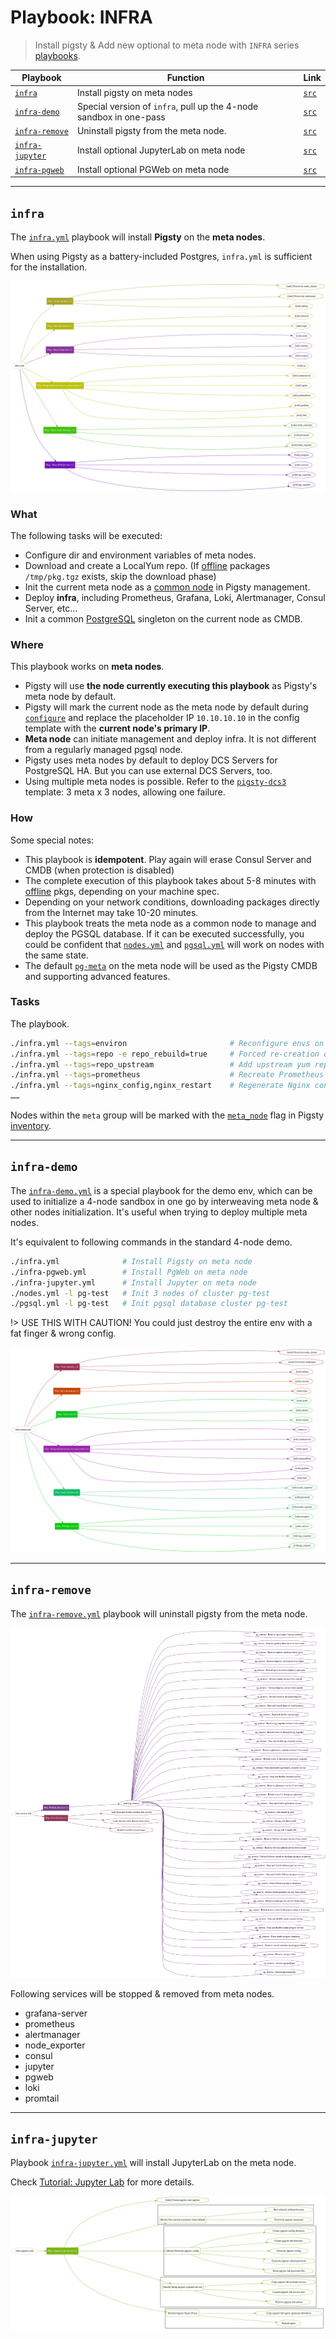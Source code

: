# Playbook: INFRA

> Install pigsty & Add new optional to meta node with `INFRA` series [playbooks](p-playbook.md).

| Playbook                                | Function                           | Link                                                                 |
|---------------------------------------------|--------------------------------------|------------------------------------------------------------------------|
| [`infra`](p-infra.md#infra)                 | Install pigsty on meta nodes | [`src`](https://github.com/vonng/pigsty/blob/master/infra.yml)         |
| [`infra-demo`](p-infra.md#infra-demo)       | Special version of `infra`, pull up the 4-node sandbox in one-pass | [`src`](https://github.com/vonng/pigsty/blob/master/infra-demo.yml)    |
| [`infra-remove`](p-infra.md#infra-remove)   | Uninstall pigsty from the meta node. | [`src`](https://github.com/vonng/pigsty/blob/master/infra-remove.yml)  |
| [`infra-jupyter`](p-infra.md#infra-jupyter) | Install optional JupyterLab on meta node | [`src`](https://github.com/vonng/pigsty/blob/master/infra-jupyter.yml) |
| [`infra-pgweb`](p-infra.md#infra-pgweb)     | Install optional PGWeb on meta node | [`src`](https://github.com/vonng/pigsty/blob/master/infra-pgweb.yml)   |






---------------

## `infra`

The [`infra.yml`](https://github.com/Vonng/pigsty/blob/master/infra.yml) playbook will install **Pigsty** on the **meta nodes**.

When using Pigsty as a battery-included Postgres, `infra.yml` is sufficient for the installation.

![](_media/playbook/infra.svg)

### What

The following tasks will be executed:

* Configure dir and environment variables of meta nodes.
* Download and create a LocalYum repo. (If [offline](t-offline.md) packages `/tmp/pkg.tgz` exists, skip the download phase)
* Init the current meta node as a [common node](p-nodes.md) in Pigsty management.
* Deploy **infra**, including Prometheus, Grafana, Loki, Alertmanager, Consul Server, etc...
* Init a common [PostgreSQL](p-pgsql.md) singleton on the current node as CMDB.

### Where

This playbook works on **meta nodes**.

* Pigsty will use **the node currently executing this playbook** as Pigsty's meta node by default.
* Pigsty will mark the current node as the meta node by default during [`configure`](v-config.md#configure) and replace the placeholder IP `10.10.10.10` in the config template with the **current node's primary IP**.
* **Meta node** can initiate management and deploy infra. It is not different from a regularly managed pgsql node.
* Pigsty uses meta nodes by default to deploy DCS Servers for PostgreSQL HA. But you can use external DCS Servers, too.
* Using multiple meta nodes is possible. Refer to the [`pigsty-dcs3`](https://github.com/Vonng/pigsty/blob/master/files/conf/pigsty-dcs3.yml#L33) template: 3 meta x 3 nodes, allowing one failure.

### How

Some special notes:

* This playbook is **idempotent**. Play again will erase Consul Server and CMDB (when protection is disabled)
* The complete execution of this playbook takes about 5-8 minutes with [offline](t-offline.md) pkgs, depending on your machine spec.
* Depending on your network conditions, downloading packages directly from the Internet may take 10-20 minutes.
* This playbook treats the meta node as a common node to manage and deploy the PGSQL database. If it can be executed successfully, you could be confident that  [`nodes.yml`](p-nodes.md) and [`pgsql.yml`](p-pgsql.md) will work on nodes with the same state.
* The default [`pg-meta`](https://github.com/Vonng/pigsty/blob/master/pigsty.yml#L43) on the meta node will be used as the Pigsty CMDB and supporting advanced features.


### Tasks

The playbook.
```bash
./infra.yml --tags=environ                       # Reconfigure envs on the meta node
./infra.yml --tags=repo -e repo_rebuild=true     # Forced re-creation of local repo
./infra.yml --tags=repo_upstream                 # Add upstream yum repos
./infra.yml --tags=prometheus                    # Recreate Prometheus
./infra.yml --tags=nginx_config,nginx_restart    # Regenerate Nginx conf and restart
……
```

Nodes within the `meta` group will be marked with the [`meta_node`](v-nodes#meta_node) flag in Pigsty [inventory](v-config.md). 






---------------

## `infra-demo`

The [`infra-demo.yml`](https://github.com/Vonng/pigsty/blob/master/infra-demo.yml) is a special playbook for the demo env, which can be used to initialize a 4-node sandbox in one go by interweaving meta node & other nodes initialization. It's useful when trying to deploy multiple meta nodes.

It's equivalent to following commands in the standard 4-node demo.

```bash
./infra.yml              # Install Pigsty on meta node
./infra-pgweb.yml        # Install PgWeb on meta node
./infra-jupyter.yml      # Install Jupyter on meta node
./nodes.yml -l pg-test   # Init 3 nodes of cluster pg-test
./pgsql.yml -l pg-test   # Init pgsql database cluster pg-test
```

!> USE THIS WITH CAUTION! You could just destroy the entire env with a fat finger & wrong config.

![](_media/playbook/infra-demo.svg)







---------------

## `infra-remove`

The [`infra-remove.yml`](https://github.com/Vonng/pigsty/blob/master/infra-remove.yml) playbook will uninstall pigsty from the meta node.

![](_media/playbook/infra-remove.svg)

Following services will be stopped & removed from meta nodes.

- grafana-server
- prometheus
- alertmanager
- node_exporter
- consul
- jupyter
- pgweb
- loki
- promtail




---------------

## `infra-jupyter`

Playbook [`infra-jupyter.yml`](https://github.com/Vonng/pigsty/blob/master/infra-jupyter.yml) will install JupyterLab on the meta node.

Check [Tutorial: Jupyter Lab](t-jupyter.md) for more details. 


![](_media/playbook/infra-jupyter.svg)







